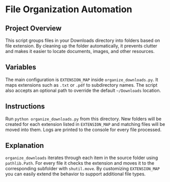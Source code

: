 # File Organization Automation

## Project Overview
This script groups files in your Downloads directory into folders based on file extension. By cleaning up the folder automatically, it prevents clutter and makes it easier to locate documents, images, and other resources.

## Variables
The main configuration is `EXTENSION_MAP` inside `organize_downloads.py`. It maps extensions such as `.txt` or `.pdf` to subdirectory names. The script also accepts an optional path to override the default `~/Downloads` location.

## Instructions
Run `python organize_downloads.py` from this directory. New folders will be created for each extension listed in `EXTENSION_MAP` and matching files will be moved into them. Logs are printed to the console for every file processed.

## Explanation
`organize_downloads` iterates through each item in the source folder using `pathlib.Path`. For every file it checks the extension and moves it to the corresponding subfolder with `shutil.move`. By customizing `EXTENSION_MAP` you can easily extend the behavior to support additional file types.
